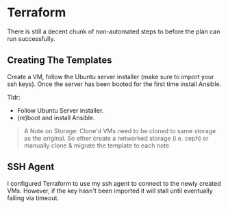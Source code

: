 # Terraform


There is still a decent chunk of non-automated steps
to before the plan can run successfully.


## Creating The Templates

Create a VM, follow the Ubuntu server installer
(make sure to import your ssh keys). Once the server
has been booted for the first time install Ansible.

Tldr:
  - Follow Ubuntu Server installer.
  - (re)boot and install Ansible.

> A Note on Storage: Clone'd VMs need to be cloned to same
> storage as the original. So ether create a networked storage
> (i.e. ceph) or manually clone & migrate the template to
> each note.


## SSH Agent

I configured Terraform to use my ssh agent to connect to the
newly created VMs. However, if the key hasn't been imported
it will stall until eventually failing via timeout.
